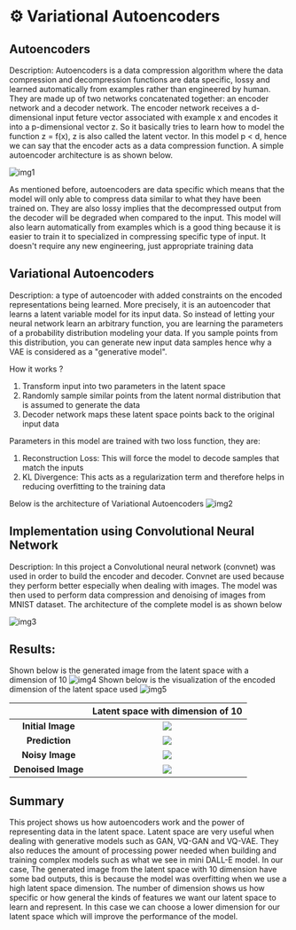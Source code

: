 # ⚙️ Variational Autoencoders
## Autoencoders
Description: Autoencoders is a data compression algorithm where the data compression and decompression functions are data specific, lossy and learned automatically from examples rather than engineered by human. They are made up of two networks concatenated together: an encoder network and a decoder network. The encoder network receives a d-dimensional input feture vector associated with example x and encodes it into a p-dimensional vector z. So it basically tries to learn how to model the function z = f(x), z is also called the latent vector. In this model p < d, hence we can say that the encoder acts as a data compression function. A simple autoencoder architecture is as shown below.

![img1](https://github.com/Antonio417/Computer_Vision_and_Machine_Learning_Portfolio/blob/main/Machine%20Learning/VAE/Images/Autoencoder.png)

As mentioned before, autoencoders are data specific which means that the model will only able to compress data similar to what they have been trained on. They are also lossy implies that the decompressed output from the decoder will be degraded when compared to the input. This model will also learn automatically from examples which is a good thing because it is easier to train it to specialized in compressing specific type of input. It doesn't require any new engineering, just appropriate training data

## Variational Autoencoders
Description:  a type of autoencoder with added constraints on the encoded representations being learned. More precisely, it is an autoencoder that learns a latent variable model for its input data. So instead of letting your neural network learn an arbitrary function, you are learning the parameters of a probability distribution modeling your data. If you sample points from this distribution, you can generate new input data samples hence why a VAE is considered as a "generative model".

How it works ?

1. Transform input into two parameters in the latent space 
2. Randomly sample similar points from the latent normal distribution that is assumed to generate the data
3. Decoder network maps these latent space points back to the original input data

Parameters in this model are trained with two loss function, they are:
1. Reconstruction Loss: This will force the model to decode samples that match the inputs
2. KL Divergence: This acts as a regularization term and therefore helps in reducing overfitting to the training data

Below is the architecture of Variational Autoencoders
![img2](https://github.com/Antonio417/Computer_Vision_and_Machine_Learning_Portfolio/blob/main/Machine%20Learning/VAE/Images/VAE_img.jpeg)

## Implementation using Convolutional Neural Network
Description: In this project a Convolutional neural network (convnet) was used in order to build the encoder and decoder. Convnet are used because they perform better especially when dealing with images. The model was then used to perform data compression and denoising of images from MNIST dataset.
The architecture of the complete model is as shown below

![img3](https://github.com/Antonio417/Computer_Vision_and_Machine_Learning_Portfolio/blob/main/Machine%20Learning/VAE/Images/VAE_architecture.png)

## Results:
Shown below is the generated image from the latent space with a dimension of 10
![img4](https://github.com/Antonio417/Computer_Vision_and_Machine_Learning_Portfolio/blob/main/Machine%20Learning/VAE/Images/generated_images_L10_E_10.png)
Shown below is the visualization of the encoded dimension of the latent space used
![img5](https://github.com/Antonio417/Computer_Vision_and_Machine_Learning_Portfolio/blob/main/Machine%20Learning/VAE/Images/Encoded_dimension_visualization_L10_E10.png)

||**Latent space with dimension of 10**|
|:--:|:--:|
|**Initial Image**|<img src="https://github.com/Antonio417/Computer_Vision_and_Machine_Learning_Portfolio/blob/main/Machine%20Learning/VAE/Images/initial%20image.png">|
|**Prediction**|<img src="https://github.com/Antonio417/Computer_Vision_and_Machine_Learning_Portfolio/blob/main/Machine%20Learning/VAE/Images/prediction_from_original_images.png">|
|**Noisy Image**|<img src="https://github.com/Antonio417/Computer_Vision_and_Machine_Learning_Portfolio/blob/main/Machine%20Learning/VAE/Images/Noisy_images.png">|
|**Denoised Image**|<img src="https://github.com/Antonio417/Computer_Vision_and_Machine_Learning_Portfolio/blob/main/Machine%20Learning/VAE/Images/prediction_from_noisy_image.png">|

## Summary
This project shows us how autoencoders work and the power of representing data in the latent space. Latent space are very useful when dealing with generative models such as GAN, VQ-GAN and VQ-VAE. They also reduces the amount of processing power needed when building and training complex models such as what we see in mini DALL-E model. In our case, The generated image from the latent space with 10 dimension have some bad outputs, this is because the model was overfitting when we use a high latent space dimension. The number of dimension shows us how specific or how general the kinds of features we want our latent space to learn and represent. In this case we can choose a lower dimension for our latent space which will improve the performance of the model. 
